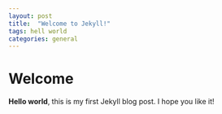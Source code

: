 ```yaml
---
layout: post
title:  "Welcome to Jekyll!"
tags: hell world
categories: general
---
```

# Welcome
**Hello world**, this is my first Jekyll blog post.
I hope you like it!
